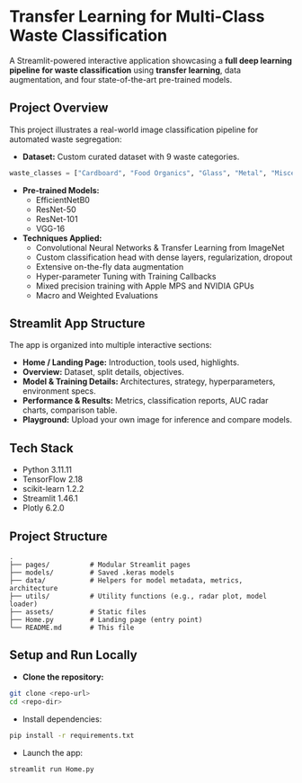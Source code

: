 # Transfer Learning for Multi-Class Waste Classification

A Streamlit-powered interactive application showcasing a **full deep learning pipeline for waste classification** using **transfer learning**, data augmentation, and four state-of-the-art pre-trained models.



## Project Overview

This project illustrates a real-world image classification pipeline for automated waste segregation:
- **Dataset:** Custom curated dataset with 9 waste categories.
```python
waste_classes = ["Cardboard", "Food Organics", "Glass", "Metal", "Miscellaneous Trash", "Paper", "Plastic", "Textile Trash", "Vegetation"]
``` 
- **Pre-trained Models:**  
  - EfficientNetB0  
  - ResNet-50  
  - ResNet-101  
  - VGG-16
- **Techniques Applied:**  
  - Convolutional Neural Networks & Transfer Learning from ImageNet  
  - Custom classification head with dense layers, regularization, dropout  
  - Extensive on-the-fly data augmentation  
  - Hyper-parameter Tuning with Training Callbacks
  - Mixed precision training with Apple MPS and NVIDIA GPUs  
  - Macro and Weighted Evaluations  


## Streamlit App Structure

The app is organized into multiple interactive sections:
- **Home / Landing Page:** Introduction, tools used, highlights.
- **Overview:** Dataset, split details, objectives.
- **Model & Training Details:** Architectures, strategy, hyperparameters, environment specs.
- **Performance & Results:** Metrics, classification reports, AUC radar charts, comparison table.
- **Playground:** Upload your own image for inference and compare models.


## Tech Stack

- Python 3.11.11
- TensorFlow 2.18
- scikit-learn 1.2.2
- Streamlit 1.46.1
- Plotly 6.2.0


## Project Structure
```
.
├── pages/          # Modular Streamlit pages
├── models/         # Saved .keras models
├── data/           # Helpers for model metadata, metrics, architecture
├── utils/          # Utility functions (e.g., radar plot, model loader)
├── assets/         # Static files 
├── Home.py         # Landing page (entry point)
└── README.md       # This file
```


## Setup and Run Locally

- **Clone the repository:**
```bash
git clone <repo-url>
cd <repo-dir>
```

- Install dependencies:
```bash
pip install -r requirements.txt
```
- Launch the app:
```bash
streamlit run Home.py
```